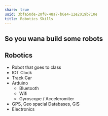 ```yaml
---
share: true
uuid: 3bfa50de-20f8-48a7-b6e4-12e2019b710e
title: Robotics Skills
---
```


## So you wana build some robots

## Robotics

*   Robot that goes to class
*   IOT Clock
*   Track Car
*   Arduino
    *   Bluetooth
    *   Wifi
    *   Gyroscope / Acceleromiter
*   GPS, Geo spacial Databases, GIS
*   Electronics
